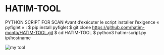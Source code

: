 # HATIM-TOOL
PYTHON SCRIPT FOR SCAN
Avant d’exécuter le script installer l’exigence « pyfiglet » :
$ pip install pyfiglet
$ git clone https://github.com/hatim-monta/HATIM-TOOL.git
$ cd HATIM-TOOL
$ python3 hatim-script.py ip/hostname

![my tool](https://github.com/hatim-monta/HATIM-TOOL/assets/138017360/24e938ff-6228-45d0-89eb-37d57f68e8b3)
